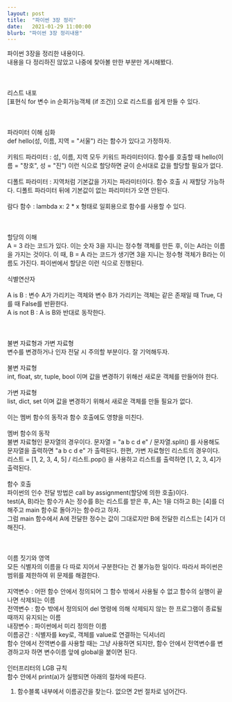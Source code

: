 ```yaml
---
layout: post
title:  "파이썬 3장 정리"
date:   2021-01-29 11:00:00
blurb: "파이썬 3장 정리내용"
---
```

파이썬 3장을 정리한 내용이다.
<br />
내용을 다 정리하진 않았고 나중에 찾아볼 만한 부분만 게시해봤다.
<br />
<br />
<br />
<br />
리스트 내포
<br />
[표현식 for 변수 in 순회가능객체 (if 조건)] 으로 리스트를 쉽게 만들 수 있다.
<br />
<br />
<br />
<br />
파라미터 이해 심화
<br />
def hello(성, 이름, 지역 = "서울") 라는 함수가 있다고 가정하자.
<br />
<br />
키워드 파라미터 : 성, 이름, 지역 모두 키워드 파라미터이다. 함수를 호출할 때 hello(이름 = "창호", 성 = "진") 이런 식으로 할당하면 굳이 순서대로 값을 할당할 필요가 없다.
<br />
<br />
디폴트 파라미터 : 지역처럼 기본값을 가지는 파라미터이다. 함수 호출 시 재할당 가능하다. 디폴트 파라미터 뒤에 기본값이 없는 파리미터가 오면 안된다.
<br />
<br />
람다 함수 : lambda x: 2 * x 형태로 일회용으로 함수를 사용할 수 있다.
<br />
<br />
<br />
<br />
할당의 이해
<br />
A = 3 라는 코드가 있다. 이는 숫자 3을 지니는 정수형 객체를 만든 후, 이는 A라는 이름을 가지는 것이다. 이 때, B = A 라는 코드가 생기면 3을 지니는 정수형 객체가 B라는 이름도 가진다. 파이썬에서 할당은 이런 식으로 진행된다.
<br />
<br />
식별연산자
<br />
<br />
A is B : 변수 A가 가리키는 객체와 변수 B가 가리키는 객체는 같은 존재일 때 True, 다를 때 False를 반환한다.
<br />
A is not B : A is B와 반대로 동작한다.
<br />
<br />
<br />
<br />
불변 자료형과 가변 자료형
<br />
변수를 변경하거나 인자 전달 시 주의할 부분이다. 잘 기억해두자.
<br />
<br />
불변 자료형
<br />
int, float, str, tuple, bool 이며 값을 변경하기 위해선 새로운 객체를 만들어야 한다.
<br />
<br />
가변 자료형
<br />
list, dict, set 이며 값을 변경하기 위해서 새로운 객체를 만들 필요가 없다.
<br />
<br />
이는 멤버 함수의 동작과 함수 호출에도 영향을 미친다.
<br />
<br />
멤버 함수의 동작
<br />
불변 자료형인 문자열의 경우이다. 문자열 = "a b c d e" / 문자열.split() 를 사용해도 문자열을 출력하면 "a b c d e" 가 출력된다.
한편, 가변 자료형인 리스트의 경우이다. 리스트 = [1, 2, 3, 4, 5] / 리스트.pop() 을 사용하고 리스트를 출력하면 [1, 2, 3, 4]가 출력된다.
<br />
<br />
함수 호출
<br />
파이썬의 인수 전달 방법은 call by assignment(할당에 의한 호출)이다.
<br />
test(A, B)라는 함수가 A는 정수를 B는 리스트를 받은 후, A는 1을 더하고 B는 [4]를 더해주고 main 함수로 돌아가는 함수라고 하자.
<br />
그럼 main 함수에서 A에 전달한 정수는 값이 그대로지만 B에 전달한 리스트는 [4]가 더해진다.
<br />
<br />
<br />
<br />
이름 짓기와 영역
<br />
모든 식별자의 이름을 다 따로 지어서 구분한다는 건 불가능한 일이다. 따라서 파이썬은 범위를 제한하여 위 문제를 해결한다.
<br />
<br />
지역변수 : 어떤 함수 안에서 정의되어 그 함수 밖에서 사용될 수 없고 함수의 실행이 끝나면 삭제되는 이름
<br />
전역변수 : 함수 밖에서 정의되어 del 명령에 의해 삭제되지 않는 한 프로그램이 종료될 때까지 유지되는 이름
<br />
내장변수 : 파이썬에서 미리 정의한 이름
<br />
이름공간 : 식별자를 key로, 객체를 value로 연결하는 딕셔너리
<br />
함수 안에서 전역변수를 사용할 때는 그냥 사용하면 되지만, 함수 안에서 전역변수를 변경하고자 하면 변수이름 앞에 global을 붙이면 된다.
<br />
<br />
인터프리터의 LGB 규칙
<br />
함수 안에서 print(a)가 실행되면 아래의 절차에 따른다.
<br />
1. 함수블록 내부에서 이름공간을 찾는다. 없으면 2번 절차로 넘어간다.
